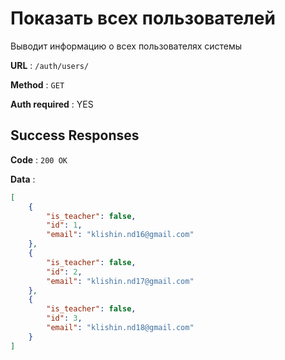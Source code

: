 # Показать всех пользователей

Выводит информацию о всех пользователях системы

**URL** : `/auth/users/`

**Method** : `GET`

**Auth required** : YES

## Success Responses

**Code** : `200 OK`

**Data** :

```json
[
    {
        "is_teacher": false,
        "id": 1,
        "email": "klishin.nd16@gmail.com"
    },
    {
        "is_teacher": false,
        "id": 2,
        "email": "klishin.nd17@gmail.com"
    },
    {
        "is_teacher": false,
        "id": 3,
        "email": "klishin.nd18@gmail.com"
    }
]
```